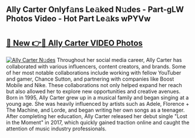 ## Ally Carter Onlyf𝚊ns Le𝚊ked N𝚞des - Part-gLW Photos Video - Hot Part Le𝚊ks wPYVw

# <h2><a href="http://ab61030.deff.icu/?id=Ally+Carter">🔗 New 👉🔴 Ally Carter VIDEO Photos</a></h2>

[![Ally Carter N𝚞des](https://i.imgur.com/rIISA9y.gif)](http://ab61030.deff.icu/?id=Ally+Carter)
Throughout her social media career, Ally Carter has collaborated with various influencers, content creators, and brands. Some of her most notable collaborations include working with fellow YouTuber and gamer, Chance Sutton, and partnering with companies like Boost Mobile and Nike. These collaborations not only helped expand her reach but also allowed her to explore new opportunities and creative avenues. Born in 1995, Ally Carter grew up in a musical family and began singing at a young age. She was heavily influenced by artists such as Adele, Florence + The Machine, and Lorde, and began writing her own songs as a teenager. After completing her education, Ally Carter released her debut single "Lost in the Moment" in 2017, which quickly gained traction online and caught the attention of music industry professionals.

